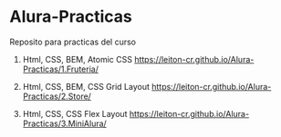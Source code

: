 # Alura-Practicas
Reposito para practicas del curso

1. Html, CSS, BEM, Atomic CSS
https://leiton-cr.github.io/Alura-Practicas/1.Fruteria/

2. Html, CSS, BEM, CSS Grid Layout
https://leiton-cr.github.io/Alura-Practicas/2.Store/

3. Html, CSS, CSS Flex Layout
https://leiton-cr.github.io/Alura-Practicas/3.MiniAlura/
